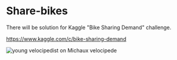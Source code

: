 Share-bikes
===========

There will be solution for Kaggle "Bike Sharing Demand" challenge.

https://www.kaggle.com/c/bike-sharing-demand

![young velocipedist on Michaux velocipede](http://upload.wikimedia.org/wikipedia/commons/4/4e/Michauxjun.jpg)
